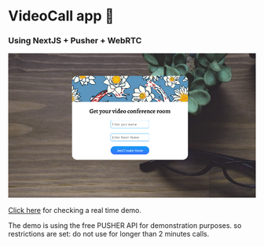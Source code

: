 # VideoCall app 🎥

### Using NextJS + Pusher + WebRTC

![](https://github.com/riccardobertolini/callmenow/blob/master/public/screenshot.png?raw=true)

[Click here](https://callmenow-livid.vercel.app/) for checking a real time demo.

The demo is using the free PUSHER API for demonstration purposes. so restrictions are set: do not use for longer than 2
minutes calls.